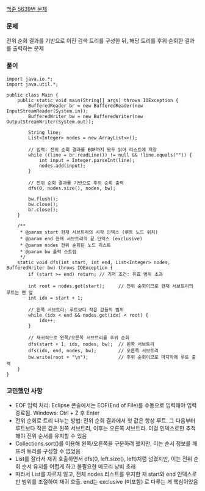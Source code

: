 [백준 5639번 문제](https://www.acmicpc.net/problem/5639)

### 문제
전위 순회 결과를 기반으로 이진 검색 트리를 구성한 뒤, 해당 트리를 후위 순회한 결과를 출력하는 문제

### 풀이
```
import java.io.*;
import java.util.*;

public class Main {
    public static void main(String[] args) throws IOException {
        BufferedReader br = new BufferedReader(new InputStreamReader(System.in));
        BufferedWriter bw = new BufferedWriter(new OutputStreamWriter(System.out));

        String line;
        List<Integer> nodes = new ArrayList<>();

        // 입력: 전위 순회 결과를 EOF까지 모두 읽어 리스트에 저장
        while ((line = br.readLine()) != null && !line.equals("")) {
            int input = Integer.parseInt(line);
            nodes.add(input);
        }

        // 전위 순회 결과를 기반으로 후위 순회 출력
        dfs(0, nodes.size(), nodes, bw);

        bw.flush();
        bw.close();
        br.close();
    }

    /**
     * @param start 현재 서브트리의 시작 인덱스 (루트 노드 위치)
     * @param end 현재 서브트리의 끝 인덱스 (exclusive)
     * @param nodes 전위 순회된 노드 리스트
     * @param bw 출력 스트림
     */
    static void dfs(int start, int end, List<Integer> nodes, BufferedWriter bw) throws IOException {
        if (start >= end) return; // 기저 조건: 유효 범위 초과

        int root = nodes.get(start);     // 전위 순회이므로 현재 서브트리의 루트는 맨 앞
        int idx = start + 1;

        // 왼쪽 서브트리: 루트보다 작은 값들의 범위
        while (idx < end && nodes.get(idx) < root) {
            idx++;
        }

        // 재귀적으로 왼쪽/오른쪽 서브트리를 후위 순회
        dfs(start + 1, idx, nodes, bw);  // 왼쪽 서브트리
        dfs(idx, end, nodes, bw);        // 오른쪽 서브트리
        bw.write(root + "\n");           // 후위 순회이므로 마지막에 루트 출력
    }
}
```

### 고민했던 사항
- EOF 입력 처리: Eclipse 콘솔에서는 EOF(End of File)를 수동으로 입력해야 입력 종료됨.
Windows: Ctrl + Z 후 Enter
- 전위 순회로 트리 나누는 방법: 전위 순회 결과에서 첫 값은 항상 루트. 그 다음부터 루트보다 작은 값은 왼쪽 서브트리, 이후는 오른쪽 서브트리. 이걸 인덱스로만 추적해야 전위 순서를 유지할 수 있음
- Collections.sort()를 이용해 왼쪽/오른쪽을 구분하려 했지만, 이는 순서 정보를 깨뜨려 트리를 구성할 수 없었음
- List<Integer>를 잘라서 재귀 호출하면서 dfs(0, left.size(), left)처럼 넘겼지만, 이는 전위 순회 순서 유지를 어렵게 하고 불필요한 메모리 낭비 초래
- 따라서 List를 자르지 않고, 전체 nodes 리스트를 유지한 채 start와 end 인덱스로만 범위를 조절하여 재귀 호출. end는 exclusive (미포함) 로 다루는 게 핵심이었음